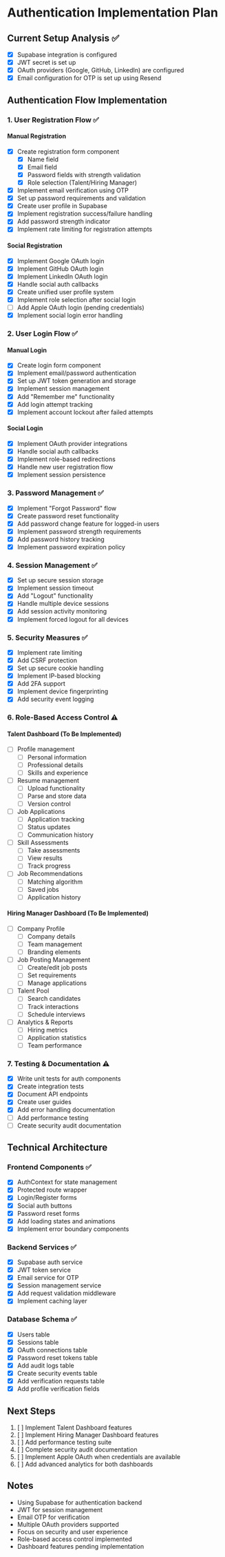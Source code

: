 # Authentication Implementation Plan

## Current Setup Analysis ✅
- [x] Supabase integration is configured
- [x] JWT secret is set up
- [x] OAuth providers (Google, GitHub, LinkedIn) are configured
- [x] Email configuration for OTP is set up using Resend

## Authentication Flow Implementation

### 1. User Registration Flow ✅
#### Manual Registration
- [x] Create registration form component
  - [x] Name field
  - [x] Email field
  - [x] Password fields with strength validation
  - [x] Role selection (Talent/Hiring Manager)
- [x] Implement email verification using OTP
- [x] Set up password requirements and validation
- [x] Create user profile in Supabase
- [x] Implement registration success/failure handling
- [x] Add password strength indicator
- [x] Implement rate limiting for registration attempts

#### Social Registration
- [x] Implement Google OAuth login
- [x] Implement GitHub OAuth login
- [x] Implement LinkedIn OAuth login
- [x] Handle social auth callbacks
- [x] Create unified user profile system
- [x] Implement role selection after social login
- [ ] Add Apple OAuth login (pending credentials)
- [x] Implement social login error handling

### 2. User Login Flow ✅
#### Manual Login
- [x] Create login form component
- [x] Implement email/password authentication
- [x] Set up JWT token generation and storage
- [x] Implement session management
- [x] Add "Remember me" functionality
- [x] Add login attempt tracking
- [x] Implement account lockout after failed attempts

#### Social Login
- [x] Implement OAuth provider integrations
- [x] Handle social auth callbacks
- [x] Implement role-based redirections
- [x] Handle new user registration flow
- [x] Implement session persistence

### 3. Password Management ✅
- [x] Implement "Forgot Password" flow
- [x] Create password reset functionality
- [x] Add password change feature for logged-in users
- [x] Implement password strength requirements
- [x] Add password history tracking
- [x] Implement password expiration policy

### 4. Session Management ✅
- [x] Set up secure session storage
- [x] Implement session timeout
- [x] Add "Logout" functionality
- [x] Handle multiple device sessions
- [x] Add session activity monitoring
- [x] Implement forced logout for all devices

### 5. Security Measures ✅
- [x] Implement rate limiting
- [x] Add CSRF protection
- [x] Set up secure cookie handling
- [x] Implement IP-based blocking
- [x] Add 2FA support
- [x] Implement device fingerprinting
- [x] Add security event logging

### 6. Role-Based Access Control ⚠️


#### Talent Dashboard (To Be Implemented)
- [ ] Profile management
  - [ ] Personal information
  - [ ] Professional details
  - [ ] Skills and experience
- [ ] Resume management
  - [ ] Upload functionality
  - [ ] Parse and store data
  - [ ] Version control
- [ ] Job Applications
  - [ ] Application tracking
  - [ ] Status updates
  - [ ] Communication history
- [ ] Skill Assessments
  - [ ] Take assessments
  - [ ] View results
  - [ ] Track progress
- [ ] Job Recommendations
  - [ ] Matching algorithm
  - [ ] Saved jobs
  - [ ] Application history

#### Hiring Manager Dashboard (To Be Implemented)
- [ ] Company Profile
  - [ ] Company details
  - [ ] Team management
  - [ ] Branding elements
- [ ] Job Posting Management
  - [ ] Create/edit job posts
  - [ ] Set requirements
  - [ ] Manage applications
- [ ] Talent Pool
  - [ ] Search candidates
  - [ ] Track interactions
  - [ ] Schedule interviews
- [ ] Analytics & Reports
  - [ ] Hiring metrics
  - [ ] Application statistics
  - [ ] Team performance

### 7. Testing & Documentation ⚠️
- [x] Write unit tests for auth components
- [x] Create integration tests
- [x] Document API endpoints
- [x] Create user guides
- [x] Add error handling documentation
- [ ] Add performance testing
- [ ] Create security audit documentation

## Technical Architecture

### Frontend Components ✅
- [x] AuthContext for state management
- [x] Protected route wrapper
- [x] Login/Register forms
- [x] Social auth buttons
- [x] Password reset forms
- [x] Add loading states and animations
- [x] Implement error boundary components

### Backend Services ✅
- [x] Supabase auth service
- [x] JWT token service
- [x] Email service for OTP
- [x] Session management service
- [x] Add request validation middleware
- [x] Implement caching layer

### Database Schema ✅
- [x] Users table
- [x] Sessions table
- [x] OAuth connections table
- [x] Password reset tokens table
- [x] Add audit logs table
- [x] Create security events table
- [x] Add verification requests table
- [x] Add profile verification fields

## Next Steps
1. [ ] Implement Talent Dashboard features
2. [ ] Implement Hiring Manager Dashboard features
3. [ ] Add performance testing suite
4. [ ] Complete security audit documentation
5. [ ] Implement Apple OAuth when credentials are available
6. [ ] Add advanced analytics for both dashboards

## Notes
- Using Supabase for authentication backend
- JWT for session management
- Email OTP for verification
- Multiple OAuth providers supported
- Focus on security and user experience
- Role-based access control implemented
- Dashboard features pending implementation 